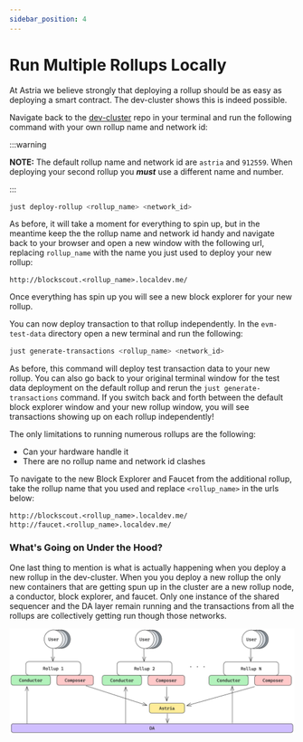 ```yaml
---
sidebar_position: 4
---
```


# Run Multiple Rollups Locally

At Astria we believe strongly that deploying a rollup should be as easy as deploying a smart contract. The dev-cluster shows this is indeed possible.

Navigate back to the [dev-cluster](https://github.com/astriaorg/dev-cluster)
repo in your terminal and run the following command with your own rollup name
and network id:

:::warning

**NOTE:** The default rollup name and network id are `astria` and `912559`. When
deploying your second rollup you ___must___ use a different name and number.

:::

```sh
just deploy-rollup <rollup_name> <network_id>
```

As before, it will take a moment for everything to spin up, but in the meantime keep the the rollup name and network id handy and navigate back to your browser and open a new window with the following url, replacing `rollup_name` with the name you just used to deploy your new rollup:

```
http://blockscout.<rollup_name>.localdev.me/
```

Once everything has spin up you will see a new block explorer for your new rollup.

You can now deploy transaction to that rollup independently.
In the `evm-test-data` directory open a new terminal and run the following:

```sh
just generate-transactions <rollup_name> <network_id>
```

As before, this command will deploy test transaction data to your new rollup.
You can also go back to your original terminal window for the test data deployment on the default rollup and rerun the `just generate-transactions` command. If you switch back and forth between the default block explorer window and your new rollup window, you will see transactions showing up on each rollup independently!

The only limitations to running numerous rollups are the following:
 - Can your hardware handle it
 - There are no rollup name and network id clashes

To navigate to the new Block Explorer and Faucet from the additional rollup,
take the rollup name that you used and replace `<rollup_name>` in the urls
below:

```
http://blockscout.<rollup_name>.localdev.me/
http://faucet.<rollup_name>.localdev.me/
```

### What's Going on Under the Hood?

One last thing to mention is what is actually happening when you deploy a new rollup in the dev-cluster. When you you deploy a new rollup the only new containers that are getting spun up in the cluster are a new rollup node, a conductor, block explorer, and faucet. Only one instance of the shared sequencer and the DA layer remain running and the transactions from all the rollups are collectively getting run though those networks.

![Multiple Rollups](assests/multiple-rollups.png)
